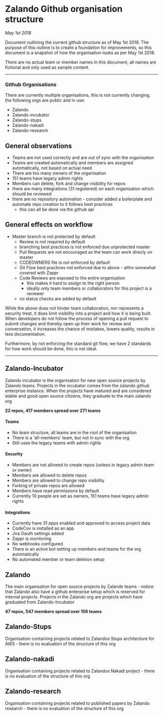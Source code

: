 # Zalando Github organisation structure

_May 1st 2018_ 

Document outlining the current github structure as of May 1st 2018. The purpose of this outline 
is to create a foundation for improvements, so this document is a snapshot of how the organisation
looks as per May 1st 2018.

There are no actual team or member names in this document, all names are fictional and only used as sample content. 

----

### Github Organisations

There are currently multiple organisations, this is not currently changing, the following orgs are public and in use:

- Zalando
- Zalando-incubator
- Zalando-stups
- Zalando-nakadi
- Zalando-research

## General observations

- Teams are not used correctly and are out of sync with the organisation
- Teams are created automatically and members are assigned automatically, not based on actual need
- There are too many owners of the organisation
- 151 teams have legacy admin rights
- Members can delete, fork and change visibility for repos
- there are many integrations (31 registered) on each organisation which should be reviewed
- there are no repository automation - consider added a boilerplate and automate repo creation to it follows best practices
    - this can all be done via the github api


## General effects on workflow

- Master branch is not protected by default
  - Review is not required by default
  - branching best practices is not enforced due unprotected master
  - Pull Requests are not encouraged as the team can work direcly on master
  - CODEOWNERS file is not enforced by default 
  - Git Flow best practices not enforced due to above - altho somewhat covered with Zappr
  - Code Reviews are exposed to the entire organisation
    - this makes it hard to assign to the right person
    - ideally only team members or collaborators for this project is a reviewer
  - no status checks are added by default

While the above does not hinder team collaboration, nor represents a security treat, it does
limit visibility into a project and how it is being built. When developers do not follow
the process of opening a pull request to submit changes and thereby open up their work for review 
and conversation, it increases the chance of mistakes, lowers quality, results in less documentation.

Furthermore, by not enforcing the standard git flow, we have 2 standards for how work should be done, this is not ideal.

---- 


## Zalando-Incubator

Zalando incubator is the organisation for new open source projects by Zalando teams. Projects in the incubator
comes from the zalando github enterprise instance. When the projects have matured and are considered stable and good
open source citizens, they graduate to the main zalando org

**22 repos, 417 members spread over 271 teams**

#### Teams

- No team structure, all teams are in the root of the organisation
- There is a 'all-members' team, but not in sync with the org
- Still uses the legacy teams with admin rights

#### Security

- Members are not allowed to create repos (unless in legacy admin team or owner)
- Members are allowed to delete repos
- Members are allowed to change repo visibility
- Forking of private repos are allowed
- Members have read permissions by default
- Currently 10 people are set as owners, 151 teams have legacy admin rights

#### Integrations

- Currently have 31 apps enabled and approved to access project data
- CodeCov is installed as an app
- Jira Oauth settings added
- Zappr is monitoring
- No webhooks configured
- There is an active bot setting up members and teams for the org automatically
- No automated member or team deletion setup


## Zalando

The main organisation for open source projects by Zalando teams - notice that Zalando also have a github enterprise setup
which is reserved for internal projects. Projects in the Zalando org are projects which have graduated from Zalando-Incubator

**47 repos, 547 members spread over 156 teams**



## Zalando-Stups

Organisation containing projects related to Zalandos Stups architecture for AWS - there is no evaluation of the structure of this org

## Zalando-nakadi

Organisation containing projects related to Zalandos Nakadi project - there is no evaluation of the structure of this org

## Zalando-research

Organisation containing projects related to published papers by Zalando research - there is no evaluation of the structure of this org
